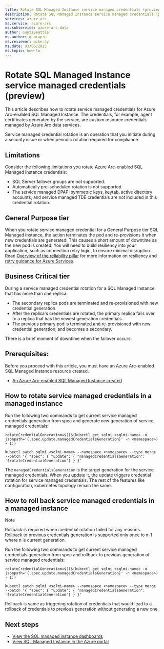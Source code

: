 ```yaml
---
title: Rotate SQL Managed Instance service managed credentials (preview)
description: Rotate SQL Managed Instance service managed credentials (preview)
services: azure-arc
ms.service: azure-arc
ms.subservice: azure-arc-data
author: GuptaSeattle
ms.author: guptapra
ms.reviewer: mikeray
ms.date: 03/06/2023
ms.topic: how-to
---
```

# Rotate SQL Managed Instance service managed credentials (preview)

This article describes how to rotate service managed credentials for Azure Arc-enabled SQL Managed Instance. The credentials, for example, agent certificates generated by the service, are custom resource credentials managed by Azure Arc data services.

Service managed credential rotation is an operation that you initiate during a security issue or when periodic rotation required for compliance.

## Limitations

Consider the following limitations you rotate Azure Arc-enabled SQL Managed Instance credentials:

- SQL Server failover groups are not supported.
- Automatically pre-scheduled rotation is not supported.
- The service managed DPAPI symmetric keys, keytab, active directory accounts, and service managed TDE credentials are not included in this credential rotation.

## General Purpose tier

When you rotate service managed credential for a General Purpose tier SQL Managed Instance, the action terminates the pod and re-provisions it when new credentials are generated. This causes a short amount of downtime as the new pod is created. You will need to build resiliency into your application, such as connection retry logic, to ensure minimal disruption. Read [Overview of the reliability pillar](/azure/architecture/framework/resiliency/overview) for more information on resiliency and [retry guidance for Azure Services](/azure/architecture/best-practices/retry-service-specific#sql-database-using-adonet).

## Business Critical tier

During a service managed credential rotation for a SQL Managed Instance that has more than one replica:

- The secondary replica pods are terminated and re-provisioned with new credential generation.
- After the replica's credentials are rotated, the primary replica fails over to a replica that has the newest generation credentials.
- The previous primary pod is terminated and re-provisioned with new credential generation, and becomes a secondary.

There is a brief moment of downtime when the failover occurs.

## Prerequisites: 

Before you proceed with this article, you must have an Azure Arc-enabled SQL Managed Instance resource created.

- [An Azure Arc-enabled SQL Managed Instance created](./create-sql-managed-instance.md)

## How to rotate service managed credentials in a managed instance

Run the following two commands to get current service managed credentials generation from spec and generate new generation of service managed credentials:

```console
rotateCredentialGeneration=$(($(kubectl get sqlmi <sqlmi-name> -o jsonpath='{.spec.update.managedCredentialsGeneration}' -n <namespace>) + 1)) 
```


```console
kubectl patch sqlmi <sqlmi-name> --namespace <namespace> --type merge --patch '{ "spec": { "update": { "managedCredentialsGeneration": '$rotateCredentialGeneration'} } }' 
```

The `managedCredentialsGeneration` is the target generation for the service managed credentials. When you update it, the update triggers credential rotation for service managed credentials. The rest of the features like configuration, kubernetes topology remain the same.

## How to roll back service managed credentials in a managed instance

> [!NOTE]
> Rollback is required when credential rotation failed for any reasons. Rollback to previous credentials generation is supported only once to n-1 where n is current generation.

Run the following two commands to get current service managed credentials generation from spec and rollback to previous generation of service managed credentials:

```console
rotateCredentialGeneration=$(($(kubectl get sqlmi <sqlmi-name> -o jsonpath='{.spec.update.managedCredentialsGeneration}' -n <namespace>) - 1)) 
```


```console
kubectl patch sqlmi <sqlmi-name> --namespace <namespace> --type merge --patch '{ "spec": { "update": { "managedCredentialsGeneration": '$rotateCredentialGeneration'} } }' 
```


Rollback is same as triggering rotation of credentials that would lead to a rollback of credentials to previous generation without generating a new one.

## Next steps

- [View the SQL managed instance dashboards](azure-data-studio-dashboards.md#view-the-sql-managed-instance-dashboards)
- [View SQL Managed Instance in the Azure portal](view-arc-data-services-inventory-in-azure-portal.md)